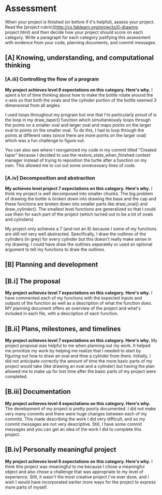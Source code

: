 # Assessment

When your project is finished (or before if it's helpful), assess your project. Read the [project rubric](http://cs.fablearn.org/projects/0-drawing project.html) and then decide how your project should score on each category. Write a paragraph for each category justifying this assessment with evidence from your code, planning documents, and commit messages.

## [A] Knowing, understanding, and computational thinking
### [A.iii] Controlling the flow of a program
**My project achieves level 8 expectations on this category. Here's why.**
I spent a lot of time thinking about how to make the bottle rotate around the x-axis so that both the ovals and the cylinder portion of the bottle seemed 3 dimensional from all angles.

I used loops throughout my program but one that I'm particularly proud of is the loop in my draw_taper() function which simultaneously loops through the points on a smaller oval and larger oval and maps points on the larger oval to points on the smaller oval. To do this, I had to loop through the points at different rates (since there are more points on the larger oval) which was a fun challenge to figure out.

You can also see where I reorganized my code in my commit titled "Created taper" because I decided to use the restore_state_when_finished context manager instead of trying to reposition the turtle after a function on my own. This allowed me to cut out some unnecessary lines of code.

### [A.iv] Decomposition and abstraction
**My achieves level project 7 expectations on this category. Here's why.**
I think my project is well decomposed into smaller chunks. The big problem of drawing the bottle is broken down into drawing the base and the cap and these functions are broken down into smaller parts like draw_oval() and draw_cylinder(). The smallest level functions are generalized so that I could use them for each part of the project (which turned out to be a lot of ovals and cylinders)

My project only achieves a 7 (and not an 8) because I some of my functions are still not very well abstracted. Specifically, I draw the outlines of the cylinders (in grey) for every cylinder but this doesn't really make sense in my drawing. I could have draw the outlines separately or used an optional argument to tell my functions to draw the outlines.

## [B] Planning and development

## [B.i] The proposal
**My project achieves level 7 expectations on this category. Here's why.**
I have commented each of my functions with the expected inputs and outputs of the function as well as a description of what the function does. MY planning document offers an overview of the project and what's included in each file, with a description of each function.

## [B.ii] Plans, milestones, and timelines
**My project achieves level 7 expectations on this category. Here's why.**
My project proposal was helpful to me when planning out my work. It helped me prioritize my work by helping me realize that I needed to start by figuring out how to draw an oval and thne a cylinder from there. Initially, I did not anticipate correctly the amount of time the more basic parts of my project would take (like drawing an oval and a cylinder) but having the plan allowed me to make up for lost time after the basic parts of my project were completed.

## [B.iii] Documentation
**My project achieves level 4 expectations on this category. Here's why.**
The development of my project is pretty poorly documented. I did not make very many commits and there were huge changes between each of my commits. This made describing the work I did very difficult, and so my commit messages are not very descriptive. Still, I have some commit messages and you can get an idea of the work I did to complete this project.

## [B.iv] Personally meaningful project
**My project achieves level 6 expectations on this category. Here's why.**
I think this project was meaningful to me because I chose a meaningful object and also chose a challenge that was appropriate to my level of experience. Still, it wasn't the most creative project I've ever done, and I wish I would have incorporated earlier more ways for the project to express more parts of myself.
